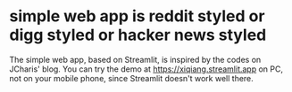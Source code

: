 # simple web app is reddit styled or digg styled or hacker news styled 
The simple web app, based on Streamlit, is inspired by the codes on JCharis' blog. You can try the demo at https://xiqiang.streamlit.app on PC, not on your mobile phone, since Streamlit doesn't work well there.
